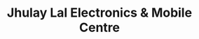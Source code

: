 ---
title: "Jhulay Lal Electronics & Mobile Centre"
url: /balochistan/jhulay-lal-electronics-und-mobile-centre/
shop: Handy
---